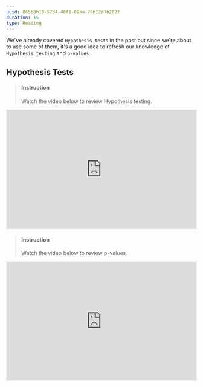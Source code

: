 ```yaml
---
uuid: 865b8b18-5234-40f1-89aa-76b12e7b202f
duration: 15
type: Reading
---
```


We've already covered `Hypothesis tests` in the past but since we're about to use some of them, it's a good idea to refresh our knowledge of `Hypothesis testing` and `p-values`.

## Hypothesis Tests

> #### Instruction
> Watch the video below to review Hypothesis testing.

<iframe width="100%" height="315" src="https://www.youtube.com/embed/ZzeXCKd5a18" frameborder="0" allow="accelerometer; autoplay; encrypted-media; gyroscope; picture-in-picture" allowfullscreen></iframe>

<!-- -->

> #### Instruction
> Watch the video below to review p-values.

<iframe width="100%" height="315" src="https://www.youtube.com/embed/eyknGvncKLw" frameborder="0" allow="accelerometer; autoplay; encrypted-media; gyroscope; picture-in-picture" allowfullscreen></iframe>

